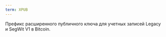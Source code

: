 ```yaml
---
term: XPUB
---
```


Префикс расширенного публичного ключа для учетных записей Legacy и SegWit V1 в Bitcoin.